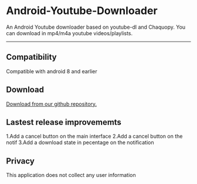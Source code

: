 # Android-Youtube-Downloader
An Android Youtube downloader based on youtube-dl and Chaquopy. You can download in mp4/m4a youtube videos/playlists. 
***
## Compatibility
Compatible with android 8 and earlier
## Download
[Download from our github repository.](https://github.com/acmo0/Android-Youtube-Downloader/releases/tag/v1.1-a)
## Lastest release improvememts
1.Add a cancel button on the main interface
2.Add a cancel button on the notif
3.Add a download state in pecentage on the notification
## Privacy
This application does not collect any user information
